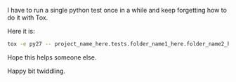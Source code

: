<!-- 
.. title: How to Run a Single Test With Tox
.. slug: how-to-run-a-single-test-with-tox
.. date: 2014/03/07 04:49:53
.. tags: python,testing,cli
.. link: 
.. description: 
.. type: text
-->

I have to run a single python test once in a while and keep forgetting how to do it with Tox.

Here it is:

```bash
tox -e py27 -- project_name_here.tests.folder_name1_here.folder_name2_here.test_file_name_here.TestClassName.test_method_name
```

Hope this helps someone else.

Happy bit twiddling.
